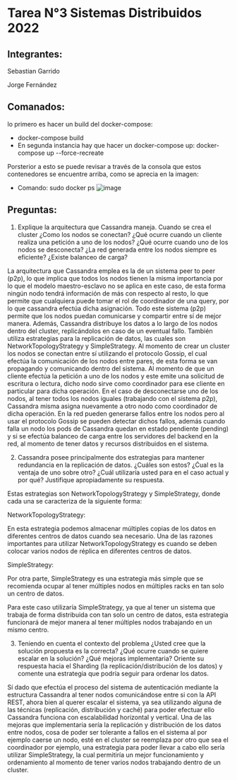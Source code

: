 # Tarea N°3 Sistemas Distribuidos 2022

## Integrantes:


Sebastian Garrido

Jorge Fernández

## Comanados:
lo primero es hacer un build del docker-compose:
- docker-compose build
- En segunda instancia hay que hacer un docker-compose up: docker-compose up --force-recreate

Porsterior a esto se puede revisar a través de la consola que estos contenedores se encuentre arriba, como se aprecia en la imagen:
- Comando: sudo docker ps
![image](https://user-images.githubusercontent.com/70417046/175835041-787cc6da-87ac-4ec4-950f-ac51292f800e.png)


## Preguntas:


1. Explique la arquitectura que Cassandra maneja. Cuando se crea el cluster ¿Como los nodos se conectan? ¿Qué ocurre cuando un cliente realiza una petición a uno de los nodos? ¿Qué ocurre cuando uno de los nodos se desconecta? ¿La red generada entre los nodos siempre es eficiente? ¿Existe balanceo de carga?

La arquitectura que Cassandra emplea es la de un sistema peer to peer (p2p), lo que implica que todos los nodos tienen la misma importancia por lo que el modelo maestro-esclavo no se aplica en este caso, de esta forma ningún nodo tendrá información de más con respecto al resto, lo que permite que cualquiera puede tomar el rol de coordinador de una query, por lo que cassandra efectúa dicha asignación. Todo este sistema (p2p) permite que los nodos puedan comunicarse y compartir entre sí de mejor manera. Además, Cassandra distribuye los datos a lo largo de los nodos dentro del cluster, replicándolos en caso de un eventual fallo. También utiliza estrategias para la replicación de datos, las cuales son NetworkTopologyStrategy y SimpleStrategy.
Al momento de crear un cluster los nodos se conectan entre sí utilizando el protocolo Gossip, el cual efectúa la comunicación de los nodos entre pares, de esta forma se van propagando y comunicando dentro del sistema. Al momento de que un cliente efectúa la petición a uno de los nodos y este emite una solicitud de escritura o lectura, dicho nodo sirve como coordinador para ese cliente en particular para dicha operación. En el caso de desconectarse uno de los nodos, al tener todos los nodos iguales (trabajando con el sistema p2p), Cassandra misma asigna nuevamente a otro nodo como coordinador de dicha operación. En la red pueden generarse fallos entre los nodos pero al usar el protocolo Gossip se pueden detectar dichos fallos, además cuando falla un nodo los pods de Cassandra quedan en estado pendiente (pending) y si se efectúa balanceo de carga entre los servidores del backend en la red, al momento de tener datos y recursos distribuidos en el sistema.


2. Cassandra posee principalmente dos estrategias para mantener redundancia en la replicación de datos. ¿Cuáles son estos? ¿Ćual es la ventaja de uno sobre otro? ¿Cuál utilizaría usted para en el caso actual y por qué? Justifique apropiadamente su respuesta.

Estas estrategias son NetworkTopologyStrategy y SimpleStrategy, donde cada una se caracteriza de la siguiente forma:

NetworkTopologyStrategy:

En esta estrategia podemos almacenar múltiples copias de los datos en diferentes centros de datos cuando sea necesario. Una de las razones importantes para utilizar NetworkTopologyStrategy es cuando se deben colocar varios nodos de réplica en diferentes centros de datos.

SimpleStrategy:

Por otra parte, SimpleStrategy es una estrategia más simple que se recomienda ocupar al tener múltiples nodos en múltiples racks en tan solo un centro de datos.

Para este caso utilizaría SimpleStrategy, ya que al tener un sistema que trabaja de forma distribuida con tan solo un centro de datos, esta estrategia funcionará de mejor manera al tener múltiples nodos trabajando en un mismo centro.

3. Teniendo en cuenta el contexto del problema ¿Usted cree que la solución propuesta es la correcta? ¿Qué ocurre cuando se quiere escalar en la solución? ¿Qué mejoras implementaria? Oriente su respuesta hacia el Sharding (la replicación/distribución de los datos) y comente una estrategia que podría seguir para ordenar los datos.

Sí dado que efectúa el proceso del sistema de autenticación mediante la estructura Cassandra al tener nodos comunicándose entre si con la API REST, ahora bien al querer escalar el sistema, ya sea utilizando alguna de las técnicas (replicación, distribución y caché)  para poder efectuar ello Cassandra funciona con escalabilidad horizontal y vertical. Una de las mejoras que implementaria sería la replicación y distribución de los datos entre nodos, cosa de poder ser tolerante a fallos en el sistema al por ejemplo caerse un nodo, esté en el cluster se reemplaza por otro que sea el coordinador por ejemplo, una estrategia para poder llevar a cabo ello sería utilizar SimpleStrategy, la cual permitiría un mejor funcionamiento y ordenamiento al momento de tener varios nodos trabajando dentro de un cluster. 

